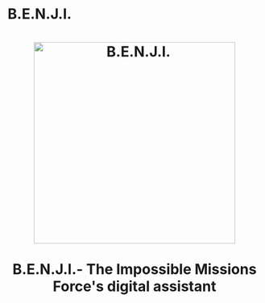 # B.E.N.J.I.
<h1 align="center">
	<img width="400" src="https://raw.githubusercontent.com/the-ethan-hunt/B.E.N.J.I./master/benji1.ico" alt="B.E.N.J.I.">
	<br>
	<br>
B.E.N.J.I.- The Impossible Missions Force's digital assistant
